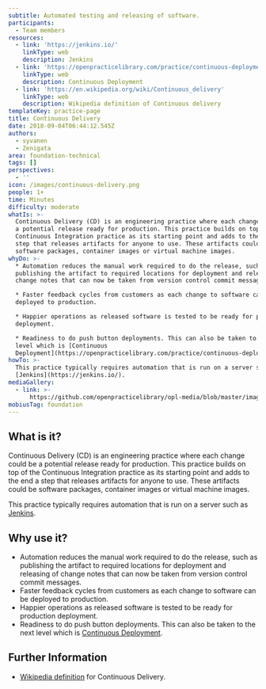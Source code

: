 ```yaml
---
subtitle: Automated testing and releasing of software.
participants:
  - Team members
resources:
  - link: 'https://jenkins.io/'
    linkType: web
    description: Jenkins
  - link: 'https://openpracticelibrary.com/practice/continuous-deployment/'
    linkType: web
    description: Continuous Deployment
  - link: 'https://en.wikipedia.org/wiki/Continuous_delivery'
    linkType: web
    description: Wikipedia definition of Continuous delivery
templateKey: practice-page
title: Continuous Delivery
date: 2018-09-04T06:44:12.545Z
authors:
  - syvanen
  - Zenigata
area: foundation-technical
tags: []
perspectives:
  - ''
icon: /images/continuous-delivery.png
people: 1+
time: Minutes
difficulty: moderate
whatIs: >-
  Continuous Delivery (CD) is an engineering practice where each change could be
  a potential release ready for production. This practice builds on top of the
  Continuous Integration practice as its starting point and adds to the end a
  step that releases artifacts for anyone to use. These artifacts could be
  software packages, container images or virtual machine images.
whyDo: >-
  * Automation reduces the manual work required to do the release, such as
  publishing the artifact to required locations for deployment and releasing of
  change notes that can now be taken from version control commit messages.

  * Faster feedback cycles from customers as each change to software can be
  deployed to production.

  * Happier operations as released software is tested to be ready for production
  deployment.

  * Readiness to do push button deployments. This can also be taken to the next
  level which is [Continuous
  Deployment](https://openpracticelibrary.com/practice/continuous-deployment/).
howTo: >-
  This practice typically requires automation that is run on a server such as
  [Jenkins](https://jenkins.io/).
mediaGallery:
  - link: >-
      https://github.com/openpracticelibrary/opl-media/blob/master/images/continuous%20delivery.png?raw=true
mobiusTag: foundation
---
```

## What is it?

Continuous Delivery (CD) is an engineering practice where each change could be a potential release ready for production. This practice builds on top of the Continuous Integration practice as its starting point and adds to the end a step that releases artifacts for anyone to use. These artifacts could be software packages, container images or virtual machine images.

This practice typically requires automation that is run on a server such as [Jenkins](https://jenkins.io/).

## Why use it?

* Automation reduces the manual work required to do the release, such as publishing the artifact to required locations for deployment and releasing of change notes that can now be taken from version control commit messages.
* Faster feedback cycles from customers as each change to software can be deployed to production.
* Happier operations as released software is tested to be ready for production deployment.
* Readiness to do push button deployments. This can also be taken to the next level which is [Continuous Deployment](https://openpracticelibrary.com/practice/continuous-deployment/).

## Further Information

* [Wikipedia definition](https://en.wikipedia.org/wiki/Continuous_delivery) for Continuous Delivery.
